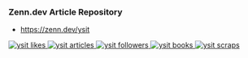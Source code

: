 ### Zenn.dev Article Repository

- https://zenn.dev/ysit

 <!-- Like のバッジ -->
  <a href="https://zenn.dev/ysit">
    <img src="https://zenn.badge.nikaera.com/s/ysit/likes?style=plastic" alt="ysit likes" />
  </a>

  <!-- Articles のバッジ -->
  <a href="https://zenn.dev/ysit/articles">
    <img src="https://zenn.badge.nikaera.com/s/ysit/articles?style=plastic" alt="ysit articles" />
  </a>

  <!-- Followers のバッジ -->
  <a href="https://zenn.dev/ysit/followers">
    <img src="https://zenn.badge.nikaera.com/s/ysit/followers?style=plastic" alt="ysit followers" />
  </a>

  <!-- Books のバッジ -->
  <a href="https://zenn.dev/ysit/books">
    <img src="https://zenn.badge.nikaera.com/s/ysit/books?style=plastic" alt="ysit books" />
  </a>

  <!-- Scraps のバッジ -->
  <a href="https://zenn.dev/ysit/scraps">
    <img src="https://zenn.badge.nikaera.com/s/ysit/scraps?style=plastic" alt="ysit scraps" />
  </a>